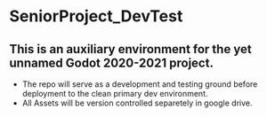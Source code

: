 # SeniorProject_DevTest

## This is an auxiliary environment for the yet unnamed Godot 2020-2021 project. 

- The repo will serve as a development and testing ground before deployment to the clean primary dev environment. 
- All Assets will be version controlled separetely in google drive. 
